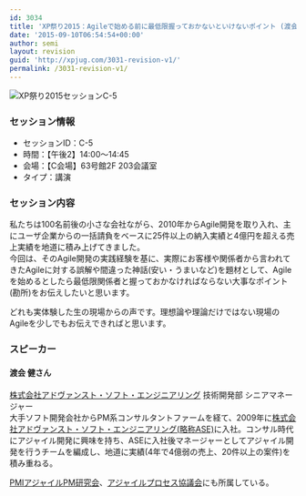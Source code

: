 ```yaml
---
id: 3034
title: 'XP祭り2015：Agileで始める前に最低限握っておかないといけないポイント (渡会　健さん)'
date: '2015-09-10T06:54:54+00:00'
author: semi
layout: revision
guid: 'http://xpjug.com/3031-revision-v1/'
permalink: /3031-revision-v1/
---
```


![XP祭り2015セッションC-5](http://xpjug.com/wp-content/uploads/2015/09/xp2015_session_c5.png)

### セッション情報

- セッションID：C-5
- 時間：【午後2】14:00～14:45
- 会場：【C会場】63号館2F 203会議室
- タイプ：講演

### セッション内容

私たちは100名前後の小さな会社ながら、2010年からAgile開発を取り入れ、主にユーザ企業からの一括請負をベースに25件以上の納入実績と4億円を超える売上実績を地道に積み上げてきました。  
今回は、そのAgile開発の実践経験を基に、実際にお客様や関係者から言われてきたAgileに対する誤解や間違った神話(安い・うまいなど)を題材として、Agileを始めるとしたら最低限関係者と握っておかなければならない大事なポイント(勘所)をお伝えしたいと思います。

どれも実体験した生の現場からの声です。理想論や理論だけではない現場のAgileを少しでもお伝えできればと思います。

### スピーカー

#### 渡会 健さん

[株式会社アドヴァンスト・ソフト・エンジニアリング](http://www.ase.co.jp/) 技術開発部 シニアマネージャー  
大手ソフト開発会社からPM系コンサルタントファームを経て、2009年に[株式会社アドヴァンスト・ソフト・エンジニアリング(略称ASE)](http://www.ase.co.jp/)に入社。コンサル時代にアジャイル開発に興味を持ち、ASEに入社後マネージャーとしてアジャイル開発を行うチームを編成し、地道に実績(4年で4億弱の売上、20件以上の案件)を積み重ねる。

[PMIアジャイルPM研究会](https://www.pmi-japan.org/session/study_club/agile_pm.php)、[アジャイルプロセス協議会](http://www.agileprocess.jp/)にも所属している。